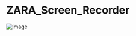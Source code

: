 # ZARA_Screen_Recorder

![image](https://github.com/zhengshunze/ZARA_Screen_Recorder/assets/77151276/8c8ba550-91df-43b1-b5c3-1552a451f7bb)
